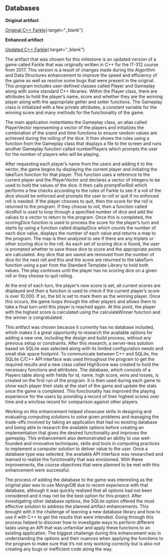 ## Databases

**Original artifact**

[Original C++ Farkle](https://github.com/groberge/groberge.github.io/tree/main/DS_Algorithm_Farkle){:target="_blank"}

**Enhanced artifact**

[Updated C++ Farkle](https://github.com/groberge/groberge.github.io/tree/main/Database_Farkle){:target="_blank"}

The artifact that was chosen for this milestone is an updated version of a game called Farkle that was originally written in C++ for the IT-312 course from 2017.  This version is a result of changes made during the Algorithm and Data Structures enhancement to improve the speed and efficiency of the game as well as resolve some bugs that were present in the original.  This program includes user-defined classes called Player and Gameplay along with some standard C++ libraries.  Within the Player class, there are attributes to hold the player’s name, score and whether they are the winning player along with the appropriate getter and setter functions.  The Gameplay class is initialized with a few private attributes, a constant variable for the winning score and many methods for the functionality of the game.
  
The main application instantiates the Gameplay class, an alias called PlayerVector representing a vector of the players and initializes the combination of the srand and time functions to ensure random values are achieved during the rolling of the dice.  It then shows the rules using a function from the Gameplay class that displays a file to the screen and runs another Gameplay function called numberPlayers which prompts the user for the number of players who will be playing.  

After requesting each player’s name from the users and adding it to the vector, the game begins by displaying the current player and initiating the takeTurn function for that player.  This function uses a reference to the current player and the PlayerVector and declares a vector of integers to be used to hold the values of the dice.  It then calls promptForRoll which performs a few checks according to the rules of Farkle to see if a roll of the dice should be enforced and prompts the user to roll or quit if no enforced roll is needed.  If the player chooses to quit, then the score for the roll is returned to the program.  If they choose to roll, then a function called diceRoll is used to loop through a specified number of dice and add the values to a vector to return to the program.  Once this is completed, the scoringDice function is used to process the score for the player’s turn and starts by using a function called displayDice which counts the number of each dice value, displays the number of each value and returns a map to the program. The map is then analyzed to see if there are any triplets or other scoring dice in the roll. As each set of scoring dice is found, the user is prompted whether to save those dice to score and the appropriate points are calculated. Any dice that are saved are removed from the number of dice for the next roll and this and the score are returned to the takeTurn function using a pair from the Standard Template Library to hold both values.  The play continues until the player has no scoring dice on a given roll or they choose to quit rolling.  

At the end of each turn, the player’s new score is set, all current scores are displayed and then a function is used to check if the current player’s score is over 10,000.  If so, the bit is set to mark them as the winning player.  Once this occurs, the game loops through the other players and allows them to take a final turn until this player is reached again.  At this point, the player with the highest score is calculated using the calculateWinner function and the winner is congratulated.

This artifact was chosen because it currently has no database included, which makes it a great opportunity to research the available options for adding a new one, including the design and build process, without any previous setup or constraints.  After this research, a server-less solution based on SQLite was selected along with its limited configuration needs and small disk space footprint.  To communicate between C++ and SQLite, the SQLite C/C++ API interface was used throughout the program to get the required results and a new class called HighScore was created to hold the necessary functions and attributes.  The database, which consists of a Players table along with fields for id, name, high score, wins and losses, is created on the first run of the program.  It is then used during each game to show each player their stats at the start of the game and update the stats once the game is completed.  This functionality has improved the playing experience for the users by providing a record of their highest scores over time and a win/loss record for comparison against other players. 

Working on this enhancement helped showcase skills in designing and evaluating computing solutions to solve given problems and managing the trade-offs involved by taking an application that had no existing database and being able to research the available options before creating an implementation that gives the desired functionality and improves the gameplay.  This enhancement also demonstrated an ability to use well-founded and innovative techniques, skills and tools in computing practices to implement a computer solution to deliver value to the user.  Once a database type was selected, the available API interface was researched and learned to realize the functionality that was envisioned.  With these improvements, the course objectives that were planned to be met with this enhancement were successful.

The process of adding the database to the game was interesting as the original plan was to use MongoDB due to recent experience with that database, although it was quickly realized that all options had not been considered and it may not be the best option for this project.  After investigating other database options, the SQLite option offered the most effective solution to address the planned artifact enhancements.  This brought with it the challenge of learning a new database library and how to use it with C++ to get the results that were intended.  Going through this process helped to discover how to investigate ways to perform different tasks using an API that was unfamiliar and apply these functions to an existing application.  The biggest challenge during this enhancement was in understanding the options and their nuances when applying the functions to the program to make sure that it’s not only working correctly but is also not creating any bugs or inefficient code along the way.
